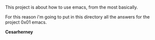 This project is about how to use emacs, from the most basically.

For this reason i'm going to put in this directory all the answers for the project 0x01 emacs.

**Cesarherney**